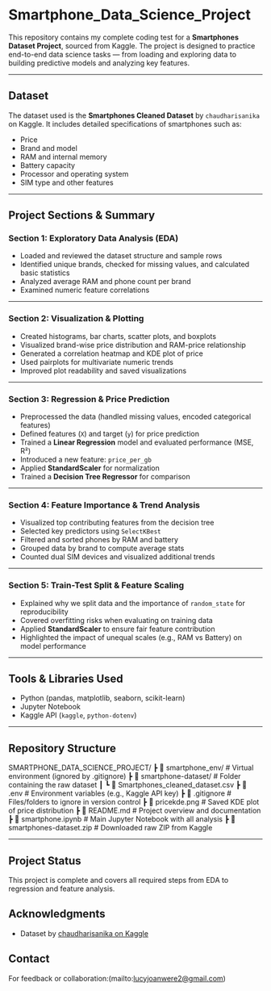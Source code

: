 # Smartphone_Data_Science_Project

This repository contains my complete coding test for a **Smartphones Dataset Project**, sourced from Kaggle. The project is designed to practice end-to-end data science tasks — from loading and exploring data to building predictive models and analyzing key features.

---

## Dataset

The dataset used is the **Smartphones Cleaned Dataset** by `chaudharisanika` on Kaggle. It includes detailed specifications of smartphones such as:

- Price  
- Brand and model  
- RAM and internal memory  
- Battery capacity  
- Processor and operating system  
- SIM type and other features  

---

## Project Sections & Summary

### Section 1: Exploratory Data Analysis (EDA)
- Loaded and reviewed the dataset structure and sample rows  
- Identified unique brands, checked for missing values, and calculated basic statistics  
- Analyzed average RAM and phone count per brand  
- Examined numeric feature correlations  

---

### Section 2: Visualization & Plotting
- Created histograms, bar charts, scatter plots, and boxplots  
- Visualized brand-wise price distribution and RAM-price relationship  
- Generated a correlation heatmap and KDE plot of price  
- Used pairplots for multivariate numeric trends  
- Improved plot readability and saved visualizations  

---

### Section 3: Regression & Price Prediction
- Preprocessed the data (handled missing values, encoded categorical features)  
- Defined features (`X`) and target (`y`) for price prediction  
- Trained a **Linear Regression** model and evaluated performance (MSE, R²)  
- Introduced a new feature: `price_per_gb`  
- Applied **StandardScaler** for normalization  
- Trained a **Decision Tree Regressor** for comparison  

---

### Section 4: Feature Importance & Trend Analysis
- Visualized top contributing features from the decision tree  
- Selected key predictors using `SelectKBest`  
- Filtered and sorted phones by RAM and battery  
- Grouped data by brand to compute average stats  
- Counted dual SIM devices and visualized additional trends  

---

### Section 5: Train-Test Split & Feature Scaling
- Explained why we split data and the importance of `random_state` for reproducibility  
- Covered overfitting risks when evaluating on training data  
- Applied **StandardScaler** to ensure fair feature contribution  
- Highlighted the impact of unequal scales (e.g., RAM vs Battery) on model performance  

---

## Tools & Libraries Used

- Python (pandas, matplotlib, seaborn, scikit-learn)
- Jupyter Notebook
- Kaggle API (`kaggle`, `python-dotenv`)

---

## Repository Structure
SMARTPHONE_DATA_SCIENCE_PROJECT/
┣ 📁 smartphone_env/ # Virtual environment (ignored by .gitignore)
┣ 📁 smartphone-dataset/ # Folder containing the raw dataset
┃ ┗ 📄 Smartphones_cleaned_dataset.csv
┣ 📄 .env # Environment variables (e.g., Kaggle API key)
┣ 📄 .gitignore # Files/folders to ignore in version control
┣ 📄 pricekde.png # Saved KDE plot of price distribution
┣ 📄 README.md # Project overview and documentation
┣ 📄 smartphone.ipynb # Main Jupyter Notebook with all analysis
┣ 📄 smartphones-dataset.zip # Downloaded raw ZIP from Kaggle

---

## Project Status

This project is complete and covers all required steps from EDA to regression and feature analysis.

## Acknowledgments

- Dataset by [chaudharisanika on Kaggle](https://www.kaggle.com/datasets/chaudharisanika/smartphones-dataset)

## Contact

For feedback or collaboration:(mailto:lucyjoanwere2@gmail.com)

